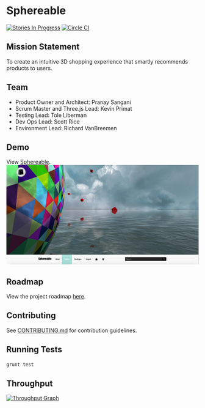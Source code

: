 # Sphereable
[![Stories In Progress](https://badge.waffle.io/strangelightning/strangelightning.svg?label=In%20Progress&title=In%20Progress)](http://waffle.io/strangelightning/strangelightning) [![Circle CI](https://circleci.com/gh/StrangeLightning/strangeLightning.svg?style=svg)](https://circleci.com/gh/StrangeLightning/strangeLightning)

## Mission Statement
To create an intuitive 3D shopping experience that smartly recommends products to users.

## Team

* Product Owner and Architect: Pranay Sangani
* Scrum Master and Three.js Lead: Kevin Primat
* Testing Lead: Tole Liberman
* Dev Ops Lead: Scott Rice
* Environment Lead: Richard VanBreemen
 
## Demo

View [Sphereable](http://sphereable.com).
![](https://raw.githubusercontent.com/StrangeLightning/Documentation/master/designProcess/screenshotExplore.png)

## Roadmap

View the project roadmap [here](https://github.com/StrangeLightning/strangeLightning/wiki/Roadmap).

## Contributing

See [CONTRIBUTING.md](https://github.com/StrangeLightning/strangeLightning/blob/master/CONTRIBUTING.md) for contribution guidelines.

## Running Tests
```BASH
grunt test 
```

## Throughput

[![Throughput Graph](https://graphs.waffle.io/strangelightning/strangelightning/throughput.svg)](https://waffle.io/strangelightning/strangelightning/metrics)
